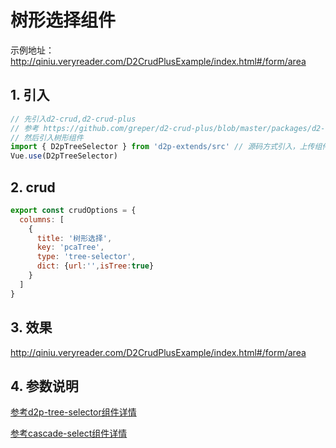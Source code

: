 # 树形选择组件
示例地址：http://qiniu.veryreader.com/D2CrudPlusExample/index.html#/form/area
##  1. 引入   
```javascript
// 先引入d2-crud,d2-crud-plus
// 参考 https://github.com/greper/d2-crud-plus/blob/master/packages/d2-crud-plus-example/src/business/lib/index.js
// 然后引入树形组件
import { D2pTreeSelector } from 'd2p-extends/src' // 源码方式引入，上传组件支持懒加载
Vue.use(D2pTreeSelector)
```
##  2. crud 
```javascript
export const crudOptions = {
  columns: [
    {
      title: '树形选择',
      key: 'pcaTree',
      type: 'tree-selector',
      dict: {url:'',isTree:true}
    }
  ]
}
```
##  3. 效果
 http://qiniu.veryreader.com/D2CrudPlusExample/index.html#/form/area
 
 
## 4. 参数说明
[参考d2p-tree-selector组件详情](../components/d2p-tree-selector) 

[参考cascade-select组件详情](../components/cascade-select) 

